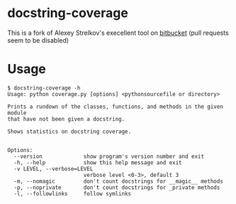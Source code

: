 # docstring-coverage

This is a fork of Alexey Strelkov's execellent tool on
[bitbucket](https://bitbucket.org/DataGreed/docstring-coverage) (pull requests
seem to be disabled)

# Usage

```
$ docstring-coverage -h
Usage: python coverage.py [options] <pythonsourcefile or directory>

Prints a rundown of the classes, functions, and methods in the given module
that have not been given a docstring.

Shows statistics on docstring coverage.


Options:
  --version             show program's version number and exit
  -h, --help            show this help message and exit
  -v LEVEL, --verbose=LEVEL
                        verbose level <0-3>, default 3
  -m, --nomagic         don't count docstrings for __magic__ methods
  -p, --noprivate       don't count docstrings for _private methods
  -l, --followlinks     follow symlinks
```
